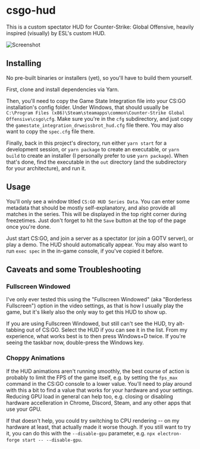 # csgo-hud
This is a custom spectator HUD for Counter-Strike: Global Offensive, heavily inspired (visually) by ESL's custom HUD.

![Screenshot](screenshot.png)

## Installing
No pre-built binaries or installers (yet), so you'll have to build them yourself.

First, clone and install dependencies via Yarn.

Then, you'll need to copy the Game State Integration file into your CS:GO installation's config folder. Under Windows, that should usually be `C:\Program Files (x86)\Steam\steamapps\common\Counter-Strike Global Offensive\csgo\cfg`. Make sure you're in the `cfg` subdirectory, and just copy the `gamestate_integration_drweissbrot_hud.cfg` file there. You may also want to copy the `spec.cfg` file there.

 Finally, back in this project's directory, run either `yarn start` for a development session, or `yarn package` to create an executable, or `yarn build` to create an installer (I personally prefer to use `yarn package`). When that's done, find the executable in the `out` directory (and the subdirectory for your architecture), and run it.

## Usage
You'll only see a window titled `CS:GO HUD Series Data`. You can enter some metadata that should be mostly self-explanatory, and also provide all matches in the series. This will be displayed in the top right corner during freezetimes. Just don't forget to hit the `Save` button at the top of the page once you're done.

Just start CS:GO, and join a server as a spectator (or join a GOTV server), or play a demo. The HUD should automatically appear. You may also want to run `exec spec` in the in-game console, if you've copied it before.

## Caveats and some Troubleshooting

### Fullscreen Windowed
I've only ever tested this using the "Fullscreen Windowed" (aka "Borderless Fullscreen") option in the video settings, as that is how I usually play the game, but it's likely also the only way to get this HUD to show up.

If you are using Fullscreen Windowed, but still can't see the HUD, try alt-tabbing out of CS:GO. Select the HUD if you can see it in the list. From my experience, what works best is to then press Windows+D twice. If you're seeing the taskbar now, double-press the Windows key.

### Choppy Animations
If the HUD animations aren't running smoothly, the best course of action is probably to limit the FPS of the game itself, e.g. by setting the `fps_max` command in the CS:GO console to a lower value. You'll need to play around with this a bit to find a value that works for your hardware and your settings.  
Reducing GPU load in general can help too, e.g. closing or disabling hardware accelleration in Chrome, Discord, Steam, and any other apps that use your GPU.

If that doesn't help, you could try switching to CPU rendering -- on my hardware at least, that actually made it worse though. If you still want to try it, you can do this with the `--disable-gpu` parameter, e.g. `npx electron-forge start -- --disable-gpu`.
